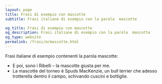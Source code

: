 ```yaml
---
layout: page
title: Frasi di esempio con mascotte 
subtitle: Frasi italiane di esempio con la parola  mascotte

og_title: Frasi di esempio con mascotte 
og_description: Frasi italiane di esempio con la parola  mascotte
og_type: website
permalink: /frasi/m/mascotte.html
---
```


Frasi italiane di esempio contenenti la parola mascotte:


- E poi, sono i Ribelli – la mascotte giusta per me.
- La mascotte del torneo è Spuds MacKenzie, un bull terrier che adesso trotterella dentro il campo, schivando cuscini e bottiglie.
